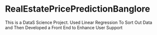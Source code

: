 # RealEstatePricePredictionBanglore
This is a DataS Science Project.
Used Linear Regression To Sort Out Data and Then Developed a Front End to Enhance User Support
